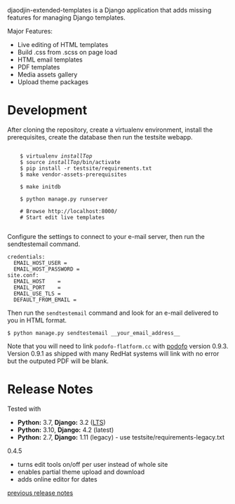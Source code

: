 djaodjin-extended-templates is a Django application that adds missing features
for managing Django templates.

Major Features:

- Live editing of HTML templates
- Build .css from .scss on page load
- HTML email templates
- PDF templates
- Media assets gallery
- Upload theme packages


Development
===========

After cloning the repository, create a virtualenv environment, install
the prerequisites, create the database then run the testsite webapp.

<pre><code>
    $ virtualenv <em>installTop</em>
    $ source <em>installTop</em>/bin/activate
    $ pip install -r testsite/requirements.txt
    $ make vendor-assets-prerequisites

    $ make initdb

    $ python manage.py runserver

    # Browse http://localhost:8000/
    # Start edit live templates

</code></pre>

Configure the settings to connect to your e-mail server,
then run the sendtestemail command.

    credentials:
      EMAIL_HOST_USER =
      EMAIL_HOST_PASSWORD =
    site.conf:
      EMAIL_HOST    =
      EMAIL_PORT    =
      EMAIL_USE_TLS =
      DEFAULT_FROM_EMAIL =

Then run the ``sendtestemail`` command and look for an e-mail delivered to you
in HTML format.

    $ python manage.py sendtestemail __your_email_address__


Note that you will need to link ``podofo-flatform.cc`` with [podofo](http://podofo.sourceforge.net/)
version 0.9.3. Version 0.9.1 as shipped with many RedHat systems will link
with no error but the outputed PDF will be blank.

Release Notes
=============

Tested with

- **Python:** 3.7, **Django:** 3.2 ([LTS](https://www.djangoproject.com/download/))
- **Python:** 3.10, **Django:** 4.2 (latest)
- **Python:** 2.7, **Django:** 1.11 (legacy) - use testsite/requirements-legacy.txt

0.4.5

  * turns edit tools on/off per user instead of whole site
  * enables partial theme upload and download
  * adds online editor for dates

[previous release notes](changelog)
